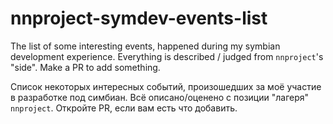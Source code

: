# nnproject-symdev-events-list

The list of some interesting events, happened during my symbian development experience. Everything is described / judged from `nnproject`'s "side". Make a PR to add something.

Список некоторых интересных событий, произошедших за моё участие в разработке под симбиан. Всё описано/оценено с позиции "лагеря" `nnproject`. Откройте PR, если вам есть что добавить.
